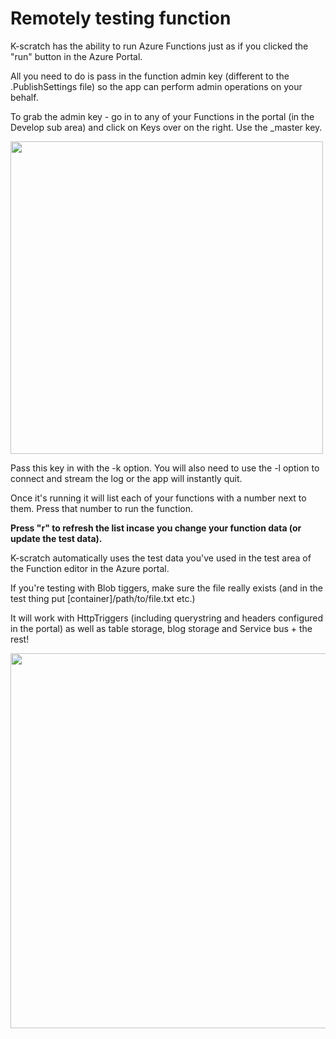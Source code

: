# Remotely testing function 

K-scratch has the ability to run Azure Functions just as if you clicked the "run" button in the Azure Portal. 

All you need to do is pass in the function admin key (different to the .PublishSettings file) so the app can perform admin operations on your behalf.

To grab the admin key - go in to any of your Functions in the portal (in the Develop sub area) and click on Keys over on the right. Use the _master key. 

<img src="https://cloud.githubusercontent.com/assets/5225782/24336712/9d8df6da-12df-11e7-9f05-e8a1008500ba.JPG" width="500px"/>


Pass this key in with the -k option. You will also need to use the -l option to connect and stream the log or the app will instantly quit. 

Once it's running it will list each of your functions with a number next to them. Press that number to run the function.

**Press "r" to refresh the list incase you change your function data (or update the test data).**

K-scratch automatically uses the test data you've used in the test area of the Function editor in the Azure portal. 

If you're testing with Blob tiggers, make sure the file really exists (and in the test thing put [container]/path/to/file.txt etc.)

It will work with HttpTriggers (including querystring and headers configured in the portal) as well as table storage, blog storage and Service bus + the rest!


<img src="https://cloud.githubusercontent.com/assets/5225782/24336642/9bf814d2-12de-11e7-998e-a97525334315.gif" width="600px"/>

